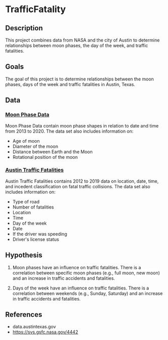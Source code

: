 # TrafficFatality

## Description
This project combines data from NASA and the city of Austin to determine relationships between moon phases, the day of the week, and traffic fatalities.

## Goals
The goal of this project is to determine relationships between the moon phases, days of the week and traffic fatalities in Austin, Texas.

## Data
### [Moon Phase Data](/MoonPhases)
Moon Phase Data contain moon phase shapes in relation to date and time from 2013 to 2020. The data set also includes information on:
+ Age of moon
+ Diameter of the moon
+ Distance between Earth and the Moon
+ Rotational position of the moon


### [Austin Traffic Fatalities](/APDTrafficFatalities)
Austin Traffic Fatalities contains 2012 to 2019 data on location, date, time, and incedent classification on fatal traffic collisions. The data set also includes information on:
+ Type of road
+ Number of fatalities
+ Location
+ Time
+ Day of the week
+ Date
+ If the driver was speeding
+ Driver's license status

## Hypothesis
1. Moon phases have an influence on traffic fatalities. There is a correlation between specific moon phases (e.g., full moon, new moon) and an increase in traffic accidents and fatalities. 

2. Days of the week have an influence on traffic fatalities. There is a correlation between weekends (e.g., Sunday, Saturday) and an increase in traffic accidents and fatalities.

## References
+ data.austintexas.gov
+ https://svs.gsfc.nasa.gov/4442
